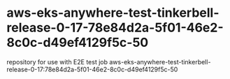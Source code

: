 # aws-eks-anywhere-test-tinkerbell-release-0-17-78e84d2a-5f01-46e2-8c0c-d49ef4129f5c-50
repository for use with E2E test job aws-eks-anywhere-test-tinkerbell-release-0-17:78e84d2a-5f01-46e2-8c0c-d49ef4129f5c-50
